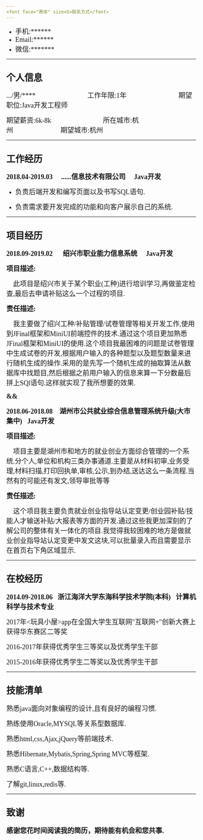 ```yaml
---
<font face="黑体" size=5>联系方式</font>
---
```

* <font face="黑体" size=4>手机:******</font>
* <font face="黑体" size=4>Email:******</font>
* <font face="黑体" size=4>微信:*******</font> 

---
<font face="黑体" size=5>个人信息</font>
---
<font face="黑体" size=4>.../男/****</font> &nbsp;&nbsp;&nbsp;&nbsp;&nbsp;&nbsp;&nbsp;&nbsp;&nbsp;&nbsp;&nbsp;&nbsp;&nbsp;&nbsp;&nbsp;&nbsp;&nbsp;&nbsp;&nbsp;&nbsp;&nbsp;&nbsp;&nbsp;&nbsp;&nbsp;&nbsp;&nbsp;&nbsp;&nbsp;&nbsp;&nbsp;&nbsp;&nbsp;&nbsp;<font face="黑体" size=4>工作年限:1年</font>&nbsp;&nbsp;&nbsp;&nbsp;&nbsp;&nbsp;&nbsp;&nbsp;&nbsp;&nbsp;&nbsp;&nbsp;&nbsp;&nbsp;&nbsp;&nbsp;&nbsp;&nbsp;&nbsp;&nbsp;&nbsp;&nbsp;&nbsp;&nbsp;&nbsp;&nbsp;&nbsp;&nbsp;&nbsp;&nbsp;&nbsp;&nbsp;&nbsp;&nbsp;&nbsp;<font face="黑体" size=4>期望职位:Java开发工程师</font>

<font face="黑体" size=4>期望薪资:6k-8k</font>&nbsp;&nbsp;&nbsp;&nbsp;&nbsp;&nbsp;&nbsp;&nbsp;&nbsp;&nbsp;&nbsp;&nbsp;&nbsp;&nbsp;&nbsp;&nbsp;&nbsp;&nbsp;&nbsp;&nbsp;&nbsp;&nbsp;&nbsp;&nbsp;&nbsp;&nbsp;&nbsp;&nbsp;&nbsp;&nbsp;&nbsp;&nbsp;&nbsp;&nbsp;&nbsp;<font face="黑体" size=4>所在城市:杭州</font>&nbsp;&nbsp;&nbsp;&nbsp;&nbsp;&nbsp;&nbsp;&nbsp;&nbsp;&nbsp;&nbsp;&nbsp;&nbsp;&nbsp;&nbsp;&nbsp;&nbsp;&nbsp;&nbsp;&nbsp;&nbsp;&nbsp;&nbsp;&nbsp;&nbsp;&nbsp;&nbsp;&nbsp;&nbsp;&nbsp;&nbsp;&nbsp;<font face="黑体" size=4>期望城市:杭州</font>

---
<font face="黑体" size=5>工作经历</font>
---
<font face="黑体" size=4>**2018.04-2019.03&nbsp;&nbsp;&nbsp;&nbsp;&nbsp;......信息技术有限公司&nbsp;&nbsp;&nbsp;&nbsp;&nbsp;Java开发**</font>

* <font face="黑体" size=4>负责后端开发和编写页面以及书写SQL语句.</font>

* <font face="黑体" size=4>负责需求要开发完成的功能和向客户展示自己的系统.</font>


---
<font face="黑体" size=5>项目经历</font>
---
<font face="黑体" size=4>**2018.09-2019.02 &nbsp;&nbsp;&nbsp;&nbsp;&nbsp;绍兴市职业能力信息系统&nbsp;&nbsp;&nbsp;&nbsp;&nbsp;Java开发**</font>

 <font face="黑体" size=4>**项目描述:**</font>

 <font face="黑体" size=4>&nbsp;&nbsp;&nbsp;&nbsp;此项目是绍兴市关于某个职业(工种)进行培训学习,再做鉴定检查,最后去申请补贴这么一个过程的项目.</font>

<font face="黑体" size=4>**责任描述:**</font>

<font face="黑体" size=4>&nbsp;&nbsp;&nbsp;&nbsp;我主要做了绍兴工种/补贴管理/试卷管理等相关开发工作,使用到JFinal框架和MiniUI前端控件的技术.通过这个项目更加熟悉JFinal框架和MiniUI的使用.这个项目我最困难的问题是试卷管理中生成试卷的开发,根据用户输入的各种题型以及题型数量来进行随机生成的操作.采用的是先写一个随机生成的抽取算法从数据库中找题目,然后根据之前用户输入的信息来算一下分数最后拼上SQl语句.这样就实现了我所想要的效果.</font>

<font face="黑体" size=4>**&&**</font>

<font face="黑体" size=4>**2018.06-2018.08 &nbsp;&nbsp;&nbsp;湖州市公共就业综合信息管理系统升级(大市集中)&nbsp;&nbsp;&nbsp;Java开发**</font>

<font face="黑体" size=4>**项目描述:**</font>

<font face="黑体" size=4>&nbsp;&nbsp;&nbsp;&nbsp;项目主要是湖州市和地方的就业创业方面综合管理的一个系统.分个人,单位和机构三类办事通道.主要是从材料初审,业务受理,材料扫描,打印回执单,审核,公示,到办结,送达这么一条流程.当然有的可能还有发文,领导审批等等</font>

<font face="黑体" size=4>**责任描述:**</font>

<font face="黑体" size=4>&nbsp;&nbsp;&nbsp;&nbsp;这个项目我主要负责就业创业指导站认定变更/创业园补贴/技能人才输送补贴/大报表等方面的开发.通过这些我更加深刻的了解公司的整体有关一体化的项目.我觉得我较困难的地方是做就业创业指导站认定变更中发文这块,可以批量录入而且需要显示在首页右下角区域显示.</font>

<div STYLE="page-break-after: always;"></div>


---
<font face="黑体" size=5>在校经历</font>
---
<font face="黑体" size=4>**2014.09-2018.06 &nbsp;&nbsp;浙江海洋大学东海科学技术学院(本科) &nbsp;&nbsp;计算机科学与技术专业**</font>


<font face="黑体" size=4>2017年<玩具小屋>app在全国大学生互联网"互联网+"创新大赛上获得华东赛区二等奖</font>

<font face="黑体" size=4>2016-2017年获得优秀学生三等奖以及优秀学生干部</font>

<font face="黑体" size=4>2015-2016年获得优秀学生二等奖以及优秀学生干部</font>

---
<font face="黑体" size=5>技能清单</font>
---

<font face="黑体" size=4>熟悉java面向对象编程的设计,且有良好的编程习惯.</font>

<font face="黑体" size=4>熟练使用Oracle,MYSQL等关系型数据库.</font>

<font face="黑体" size=4>熟悉html,css,Ajax,jQuery等前端技术.</font>

<font face="黑体" size=4>熟悉Hibernate,Mybatis,Spring,Spring MVC等框架.</font>

<font face="黑体" size=4>熟悉C语言,C++,数据结构等.</font>

<font face="黑体" size=4>了解git,linux,redis等.</font>

---
<font face="黑体" size=5>致谢</font>
---
<font face="黑体" size=4>**感谢您花时间阅读我的简历，期待能有机会和您共事.**</font>


